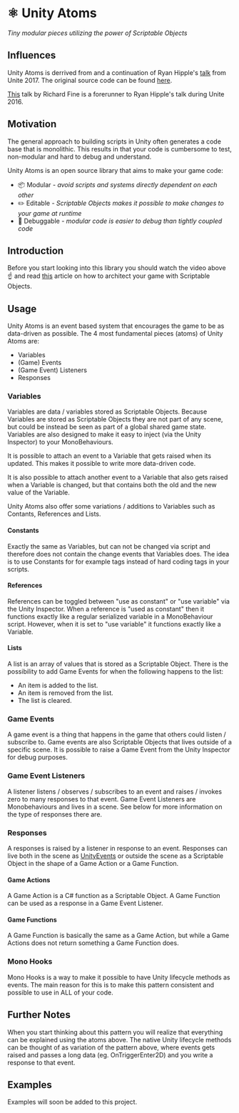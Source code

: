 # ⚛️ Unity Atoms
*Tiny modular pieces utilizing the power of Scriptable Objects*

## Influences
Unity Atoms is derrived from and a continuation of Ryan Hipple's [talk](https://www.youtube.com/watch?v=raQ3iHhE_Kk&t=2787s) from Unite 2017. The original source code can be found [here](https://github.com/roboryantron/Unite2017).

[This](https://www.youtube.com/watch?v=6vmRwLYWNRo&t=738s) talk by Richard Fine is a forerunner to Ryan Hipple's talk during Unite 2016.

## Motivation
The general approach to building scripts in Unity often generates a code base that is monolithic. This results in that your code is cumbersome to test, non-modular and hard to debug and understand.

Unity Atoms is an open source library that aims to make your game code: 
- 📦 Modular *- avoid scripts and systems directly dependent on each other*
- ✏️ Editable *- Scriptable Objects makes it possible to make changes to your game at runtime*
- 🐞 Debuggable *- modular code is easier to debug than tightly coupled code*

## Introduction
Before you start looking into this library you should watch the video above ☝️ and read [this](https://unity3d.com/how-to/architect-with-scriptable-objects) article on how to architect your game with Scriptable Objects.

## Usage
Unity Atoms is an event based system that encourages the game to be as data-driven as possible. The 4 most fundamental pieces (atoms) of Unity Atoms are: 
- Variables
- (Game) Events
- (Game Event) Listeners
- Responses

### Variables 
Variables are data / variables stored as Scriptable Objects. Because Variables are stored as Scriptable Objects they are not part of any scene, but could be instead be seen as part of a global shared game state. Variables are also designed to make it easy to inject (via the Unity Inspector) to your MonoBehaviours. 

It is possible to attach an event to a Variable that gets raised when its updated. This makes it possible to write more data-driven code.

It is also possible to attach another event to a Variable that also gets raised when a Variable is changed, but that contains both the old and the new value of the Variable.

Unity Atoms also offer some variations / additions to Variables such as Contants, References and Lists.

#### Constants
Exactly the same as Variables, but can not be changed via script and therefore does not contain the change events that Variables does. The idea is to use Constants for for example tags instead of hard coding tags in your scripts. 

#### References
References can be toggled between "use as constant" or "use variable" via the Unity Inspector. When a reference is "used as constant" then it functions exactly like a regular serialized variable in a MonoBehaviour script. However, when it is set to "use variable" it functions exactly like a Variable.

#### Lists
A list is an array of values that is stored as a Scriptable Object. There is the possibility to add Game Events for when the following happens to the list: 
- An item is added to the list. 
- An item is removed from the list. 
- The list is cleared.

### Game Events 
A game event is a thing that happens in the game that others could listen / subscribe to. Game events are also Scriptable Objects that lives outside of a specific scene. It is possible to raise a Game Event from the Unity Inspector for debug purposes.

### Game Event Listeners 
A listener listens / observes / subscribes to an event and raises / invokes zero to many responses to that event. Game Event Listeners are Monobehaviours and lives in a scene. See below for more information on the type of responses there are. 

### Responses 
A responses is raised by a listener in response to an event. Responses can live both in the scene as [UnityEvents](https://docs.unity3d.com/ScriptReference/Events.UnityEvent.html) or outside the scene as a Scriptable Object in the shape of a Game Action or a Game Function.

#### Game Actions
A Game Action is a C# function as a Scriptable Object. A Game Function can be used as a response in a Game Event Listener. 

#### Game Functions
A Game Function is basically the same as a Game Action, but while a Game Actions does not return something a Game Function does. 

### Mono Hooks
Mono Hooks is a way to make it possible to have Unity lifecycle methods as events. The main reason for this is to make this pattern consistent and possible to use in ALL of your code. 

## Further Notes
When you start thinking about this pattern you will realize that everything can be explained using the atoms above. The native Unity lifecycle methods can be thought of as variation of the pattern above, where events gets raised and passes a long data (eg. OnTriggerEnter2D) and you write a response to that event. 

## Examples
Examples will soon be added to this project.